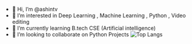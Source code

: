 - 👋 Hi, I’m @ashintv
- 👀 I’m interested in Deep Learning , Machine Learning , Python , Video editing
- 🌱 I’m currently learning B.tech CSE (Artificial intelligence)
- 💞️ I’m looking to collaborate on Python Projects
![Top Langs](https://github-readme-stats.vercel.app/api/top-langs/?username=your-ashintv&layout=compact&theme=default)
